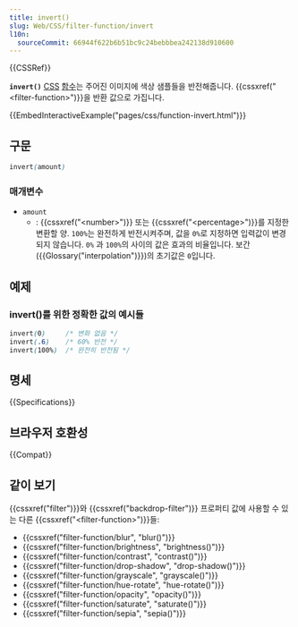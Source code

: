 ```yaml
---
title: invert()
slug: Web/CSS/filter-function/invert
l10n:
  sourceCommit: 66944f622b6b51bc9c24bebbbea242138d910600
---
```


{{CSSRef}}

**`invert()`** [CSS](/ko/docs/Web/CSS) [함수](/ko/docs/Web/CSS/CSS_Functions)는 주어진 이미지에 색상 샘플들을 반전해줍니다. {{cssxref("&lt;filter-function&gt;")}}을 반환 값으로 가집니다.

{{EmbedInteractiveExample("pages/css/function-invert.html")}}

## 구문

```css
invert(amount)
```

### 매개변수

- `amount`
  - : {{cssxref("&lt;number&gt;")}} 또는 {{cssxref("&lt;percentage&gt;")}}를 지정한 변환할 양. `100%`는 완전하게 반전시켜주며, 값을 `0%`로 지정하면 입력값이 변경되지 않습니다. `0%` 과 `100%`의 사이의 값은 효과의 비율입니다. 보간({{Glossary("interpolation")}})의 초기값은 `0`입니다.

## 예제

### invert()를 위한 정확한 값의 예시들

```css
invert(0)     /* 변화 없음 */
invert(.6)    /* 60% 반전 */
invert(100%)  /* 완전히 반전됨 */
```

## 명세

{{Specifications}}

## 브라우저 호환성

{{Compat}}

## 같이 보기

{{cssxref("filter")}}와 {{cssxref("backdrop-filter")}} 프로퍼티 값에 사용할 수 있는 다른 {{cssxref("&lt;filter-function&gt;")}}들:

- {{cssxref("filter-function/blur", "blur()")}}
- {{cssxref("filter-function/brightness", "brightness()")}}
- {{cssxref("filter-function/contrast", "contrast()")}}
- {{cssxref("filter-function/drop-shadow", "drop-shadow()")}}
- {{cssxref("filter-function/grayscale", "grayscale()")}}
- {{cssxref("filter-function/hue-rotate", "hue-rotate()")}}
- {{cssxref("filter-function/opacity", "opacity()")}}
- {{cssxref("filter-function/saturate", "saturate()")}}
- {{cssxref("filter-function/sepia", "sepia()")}}
